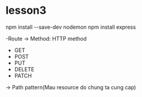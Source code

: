 # lesson3
npm install --save-dev nodemon
npm install express

-Route 
 -> Method: HTTP method 
  + GET 
  + POST
  + PUT 
  + DELETE
  + PATCH
    
-> Path pattern(Mau resource do chung ta cung cap)
